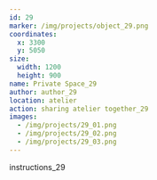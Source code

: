 ```yaml
---
id: 29
marker: /img/projects/object_29.png
coordinates:
  x: 3300
  y: 5050
size:
  width: 1200
  height: 900
name: Private Space_29
author: author_29
location: atelier
action: sharing atelier together_29
images:
  - /img/projects/29_01.png
  - /img/projects/29_02.png
  - /img/projects/29_03.png
---
```


instructions_29
